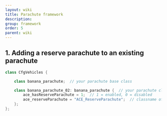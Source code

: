 ```yaml
---
layout: wiki
title: Parachute framework
description:
group: framework
order: 5
parent: wiki
---
```


## 1. Adding a reserve parachute to an existing parachute

```c++
class CfgVehicles {

    class banana_parachute;  // your parachute base class

    class banana_parachute_02: banana_parachute {  // your parachute class
        ace_hasReserveParachute = 1;  // 1 = enabled, 0 = disabled
        ace_reserveParachute = "ACE_ReserveParachute";  // classname of the reserve parachute
    };
};
```
